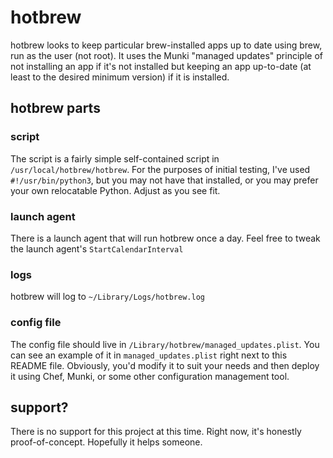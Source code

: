 # hotbrew
hotbrew looks to keep particular brew-installed apps up to date using brew, run as the user (not root). It uses the Munki "managed updates" principle of not installing an app if it's not installed but keeping an app up-to-date (at least to the desired minimum version) if it is installed.
## hotbrew parts
### script
The script is a fairly simple self-contained script in `/usr/local/hotbrew/hotbrew`. For the purposes of initial testing, I've used `#!/usr/bin/python3`, but you may not have that installed, or you may prefer your own relocatable Python. Adjust as you see fit.
### launch agent
There is a launch agent that will run hotbrew once a day. Feel free to tweak the launch agent's `StartCalendarInterval`
### logs
hotbrew will log to `~/Library/Logs/hotbrew.log`
### config file
The config file should live in `/Library/hotbrew/managed_updates.plist`. You can see an example of it in `managed_updates.plist` right next to this README file. Obviously, you'd modify it to suit your needs and then deploy it using Chef, Munki, or some other configuration management tool.
## support?
There is no support for this project at this time. Right now, it's honestly proof-of-concept. Hopefully it helps someone.
